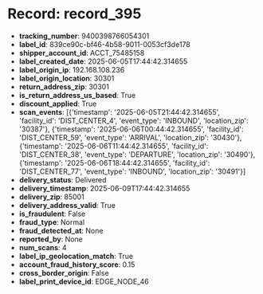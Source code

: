 # Record: record_395

- **tracking_number**: 9400398766054301
- **label_id**: 839ce90c-bf46-4b58-9011-0053cf3de178
- **shipper_account_id**: ACCT_75485158
- **label_created_date**: 2025-06-05T17:44:42.314655
- **label_origin_ip**: 192.168.108.236
- **label_origin_location**: 30301
- **return_address_zip**: 30301
- **is_return_address_us_based**: True
- **discount_applied**: True
- **scan_events**: [{'timestamp': '2025-06-05T21:44:42.314655', 'facility_id': 'DIST_CENTER_4', 'event_type': 'INBOUND', 'location_zip': '30387'}, {'timestamp': '2025-06-06T00:44:42.314655', 'facility_id': 'DIST_CENTER_59', 'event_type': 'ARRIVAL', 'location_zip': '30430'}, {'timestamp': '2025-06-06T11:44:42.314655', 'facility_id': 'DIST_CENTER_38', 'event_type': 'DEPARTURE', 'location_zip': '30490'}, {'timestamp': '2025-06-06T18:44:42.314655', 'facility_id': 'DIST_CENTER_77', 'event_type': 'INBOUND', 'location_zip': '30491'}]
- **delivery_status**: Delivered
- **delivery_timestamp**: 2025-06-09T17:44:42.314655
- **delivery_zip**: 85001
- **delivery_address_valid**: True
- **is_fraudulent**: False
- **fraud_type**: Normal
- **fraud_detected_at**: None
- **reported_by**: None
- **num_scans**: 4
- **label_ip_geolocation_match**: True
- **account_fraud_history_score**: 0.15
- **cross_border_origin**: False
- **label_print_device_id**: EDGE_NODE_46